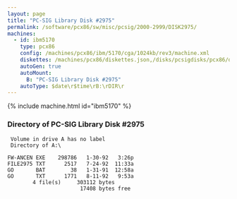 ```yaml
---
layout: page
title: "PC-SIG Library Disk #2975"
permalink: /software/pcx86/sw/misc/pcsig/2000-2999/DISK2975/
machines:
  - id: ibm5170
    type: pcx86
    config: /machines/pcx86/ibm/5170/cga/1024kb/rev3/machine.xml
    diskettes: /machines/pcx86/diskettes.json,/disks/pcsigdisks/pcx86/diskettes.json
    autoGen: true
    autoMount:
      B: "PC-SIG Library Disk #2975"
    autoType: $date\r$time\rB:\rDIR\r
---
```


{% include machine.html id="ibm5170" %}

### Directory of PC-SIG Library Disk #2975

     Volume in drive A has no label
     Directory of A:\

    FW-ANCEN EXE    298786   1-30-92   3:26p
    FILE2975 TXT      2517   7-24-92  11:33a
    GO       BAT        38   1-31-91  12:58a
    GO       TXT      1771   8-11-92   9:53a
            4 file(s)     303112 bytes
                           17408 bytes free

